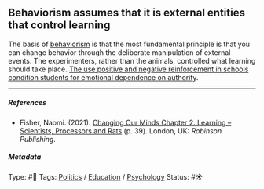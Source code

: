 ## Behaviorism assumes that it is external entities that control learning

The basis of [behaviorism]() is that the most fundamental principle is that you can change behavior through the deliberate manipulation of external events. The experimenters, rather than the animals, controlled what learning should take place. [The use positive and negative reinforcement in schools condition students for emotional dependence on authority](The%20use%20positive%20and%20negative%20reinforcement%20in%20schools%20condition%20students%20for%20emotional%20dependence%20on%20authority.md).

---

##### References

* Fisher, Naomi. (2021). [Changing Our Minds Chapter 2. Learning – Scientists, Processors and Rats](Changing%20Our%20Minds%20Chapter%202.%20Learning%20%E2%80%93%20Scientists,%20Processors%20and%20Rats.md) (p. 39). London, UK: *Robinson Publishing*.

##### Metadata

Type: #🔴 
Tags: [Politics](Politics.md) / [Education]() / [Psychology](Psychology.md)
Status: #☀️ 
